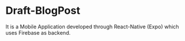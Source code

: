 # Draft-BlogPost
 It is a Mobile Application developed through React-Native (Expo) which uses Firebase as backend.
